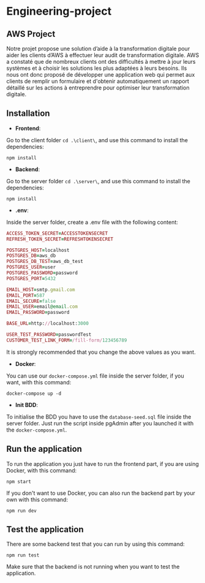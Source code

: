 # Engineering-project

## AWS Project

Notre projet propose une solution d’aide à la transformation digitale pour aider les clients d’AWS à effectuer leur audit de transformation digitale. AWS a constaté que de nombreux clients ont des difficultés à mettre à jour leurs systèmes et à choisir les solutions les plus adaptées à leurs besoins. Ils nous ont donc proposé de développer une application web qui permet aux clients de remplir un formulaire et d'obtenir automatiquement un rapport détaillé sur les actions à entreprendre pour optimiser leur transformation digitale.

## Installation

- __Frontend__:

Go to the client folder `cd .\client\`, and use this command to install the dependencies:
```shell
npm install
```

- __Backend__:

Go to the server folder `cd .\server\`, and use this command to install the dependencies:
```shell
npm install
```

- __.env__:

Inside the server folder, create a .env file with the following content:
```ruby
ACCESS_TOKEN_SECRET=ACCESSTOKENSECRET
REFRESH_TOKEN_SECRET=REFRESHTOKENSECRET

POSTGRES_HOST=localhost
POSTGRES_DB=aws_db
POSTGRES_DB_TEST=aws_db_test
POSTGRES_USER=user
POSTGRES_PASSWORD=password
POSTGRES_PORT=5432

EMAIL_HOST=smtp.gmail.com
EMAIL_PORT=587
EMAIL_SECURE=false
EMAIL_USER=email@email.com
EMAIL_PASSWORD=password

BASE_URL=http://localhost:3000

USER_TEST_PASSWORD=passwordTest
CUSTOMER_TEST_LINK_FORM=/fill-form/123456789
```
It is strongly recommended that you change the above values as you want.

- __Docker__:

You can use our `docker-compose.yml` file inside the server folder, if you want, with this command: 
```shell
docker-compose up -d
```

- __Init BDD__:

To initialise the BDD you have to use the `database-seed.sql` file inside the server folder. Just run the script inside pgAdmin after you launched it with the `docker-compose.yml`.

## Run the application

To run the application you just have to run the frontend part, if you are using Docker, with this command:
```shell
npm start
```

If you don't want to use Docker, you can also run the backend part by your own with this command:
```shell
npm run dev
```

## Test the application

There are some backend test that you can run by using this command:
```shell
npm run test
```
Make sure that the backend is not running when you want to test the application.
